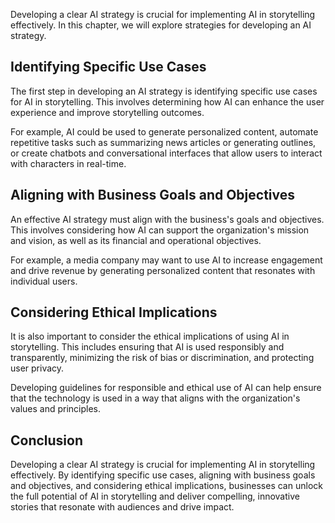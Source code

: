

Developing a clear AI strategy is crucial for implementing AI in storytelling effectively. In this chapter, we will explore strategies for developing an AI strategy.

Identifying Specific Use Cases
------------------------------

The first step in developing an AI strategy is identifying specific use cases for AI in storytelling. This involves determining how AI can enhance the user experience and improve storytelling outcomes.

For example, AI could be used to generate personalized content, automate repetitive tasks such as summarizing news articles or generating outlines, or create chatbots and conversational interfaces that allow users to interact with characters in real-time.

Aligning with Business Goals and Objectives
-------------------------------------------

An effective AI strategy must align with the business's goals and objectives. This involves considering how AI can support the organization's mission and vision, as well as its financial and operational objectives.

For example, a media company may want to use AI to increase engagement and drive revenue by generating personalized content that resonates with individual users.

Considering Ethical Implications
--------------------------------

It is also important to consider the ethical implications of using AI in storytelling. This includes ensuring that AI is used responsibly and transparently, minimizing the risk of bias or discrimination, and protecting user privacy.

Developing guidelines for responsible and ethical use of AI can help ensure that the technology is used in a way that aligns with the organization's values and principles.

Conclusion
----------

Developing a clear AI strategy is crucial for implementing AI in storytelling effectively. By identifying specific use cases, aligning with business goals and objectives, and considering ethical implications, businesses can unlock the full potential of AI in storytelling and deliver compelling, innovative stories that resonate with audiences and drive impact.
